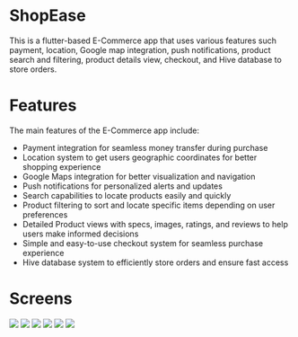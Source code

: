 # ShopEase

This is a flutter-based E-Commerce app that uses various features such payment, location, Google map integration, push notifications, product search and filtering, product details view, checkout, and Hive database to store orders.

# Features

The main features of the E-Commerce app include:

- Payment integration for seamless money transfer during purchase
- Location system to get users geographic coordinates for better shopping experience
- Google Maps integration for better visualization and navigation
- Push notifications for personalized alerts and updates
- Search capabilities to locate products easily and quickly
- Product filtering to sort and locate specific items depending on user preferences
- Detailed Product views with specs, images, ratings, and reviews to help users make informed decisions
- Simple and easy-to-use checkout system for seamless purchase experience
- Hive database system to efficiently store orders and ensure fast access

# Screens

![](https://github.com/yazansh101/ShopEase/assets/90346216/2b58d9a0-1cf8-424d-8d62-e384b18cc1c2)
![](https://github.com/yazansh101/ShopEase/assets/90346216/1edd9cf0-859e-49f6-bcae-74f358b6f7bd)
![](https://github.com/yazansh101/ShopEase/assets/90346216/37697963-08c3-4395-ba50-eba0550e824e)
![](https://github.com/yazansh101/ShopEase/assets/90346216/a9514627-6ee1-4c4e-aee6-0ee7ef611736)
![](https://github.com/yazansh101/ShopEase/assets/90346216/68b48aea-942a-4ccb-9653-dc8b9dccb75f)
![](https://github.com/yazansh101/ShopEase/assets/90346216/d53bdf18-75bc-4faf-aa8e-a01c608a01d0)

